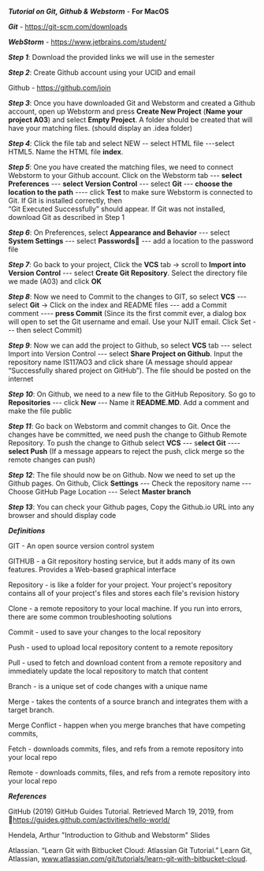 **_Tutorial on Git, Github & Webstorm_** - **For MacOS**

**_Git_** - https://git-scm.com/downloads

_**WebStorm**_ - https://www.jetbrains.com/student/ 


**_Step 1_**: Download the provided links we will use in the semester 

**_Step 2_**: Create Github account using your UCID and email

Github - https://github.com/join


**_Step 3_**: Once you have downloaded Git and Webstorm and created a Github account, open up Webstorm and press 
**Create New Project** (**Name your project A03**) and select **Empty Project**. A folder should be created that will 
have your matching files. (should display an  .idea folder)


**_Step 4_**: Click the file tab and select NEW -- select HTML file ---select HTML5. Name the HTML file **index**. 


**_Step 5_**: One you have created the matching files, we need to connect Webstorm to your Github account. Click on the 
Webstorm tab --- **select Preferences** --- **select Version Control** --- select **Git** --- **choose the location to 
the path** ---- click **Test** to make sure Webstorm is connected to Git. If Git is installed correctly, then  
“Git Executed Successfully” should appear. If  Git was not installed, download Git as described in Step 1 


**_Step 6_**: On Preferences, select **Appearance and Behavior** --- select **System Settings** --- select **Passwords**
--- add a location to the password file


**_Step 7_**: Go back to your project, Click the **VCS** tab -> scroll to **Import into Version Control** --- select 
**Create Git Repository**. Select the directory file we made (A03) and click **OK**


**_Step 8_**: Now we need to Commit to the changes to GIT, so select **VCS** --- select **Git** -> Click on the index 
and README files --- add a Commit comment ---- **press Commit** (Since its the first commit ever, a dialog box will open
to set the Git username and email. Use your NJIT email. Click Set --- then select Commit)
 
 
_**Step 9**_: Now we can add the project to Github, so select **VCS** tab --- select Import into Version Control --- 
select **Share Project on Github**. Input the repository name IS117AO3 and click share (A message should appear 
“Successfully shared project on GitHub”). The file should be posted on the internet


**_Step 10_**: On Github, we need to a new file to the GitHub Repository. So go to **Repositories** --- click **New** 
--- Name it **README.MD**. Add a comment and make the file public


**_Step 11_**: Go back on Webstorm and commit changes to Git. Once the changes have be committed, we need push the 
change to Github Remote Repository. To push the change to Github select **VCS** --- s**elect Git** ---- **select Push** 
(If a message appears to reject the push, click merge so the remote changes can push)


**_Step 12_**: The file should now be on Github. Now we need to set up the Github pages. On Github, Click **Settings** 
--- Check the repository name --- Choose GitHub Page Location --- Select **Master branch**


**_Step 13_**: You can check your Github pages, Copy the Github.io URL into any browser and should display code                                                






**_Definitions_**

GIT - An open source version control system

GITHUB - a Git repository hosting service, but it adds many of its own features. Provides a Web-based graphical 
interface 

Repository -  is like a folder for your project. Your project's repository contains all of your project's files and 
stores each file's revision history

Clone - a remote repository to your local machine. If you run into errors, there are some common troubleshooting 
solutions

Commit - used to save your changes to the local repository

Push - used to upload local repository content to a remote repository

Pull -  used to fetch and download content from a remote repository and immediately update the local repository to match 
that content

Branch - is a unique set of code changes with a unique name

Merge - takes the contents of a source branch and integrates them with a target branch.

Merge Conflict - happen when you merge branches that have competing commits,

Fetch - downloads commits, files, and refs from a remote repository into your local repo

Remote - downloads commits, files, and refs from a remote repository into your local repo

_**References**_

GitHub (2019) GitHub Guides Tutorial. Retrieved  March 19, 2019, 
    from https://guides.github.com/activities/hello-world/ 

Hendela, Arthur "Introduction to Github and Webstorm" Slides

Atlassian. “Learn Git with Bitbucket Cloud: Atlassian Git Tutorial.” Learn Git, Atlassian, 
    www.atlassian.com/git/tutorials/learn-git-with-bitbucket-cloud.
